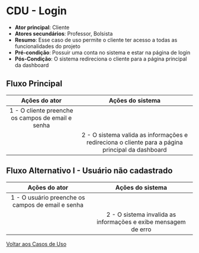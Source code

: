 # CDU - Login

-   **Ator principal**: Cliente
-   **Atores secundários**: Professor, Bolsista
-   **Resumo**: Esse caso de uso permite o cliente ter acesso a todas as funcionalidades do projeto
-   **Pré-condição**: Possuir uma conta no sistema e estar na página de login
-   **Pós-Condição**: O sistema redireciona o cliente para a página principal da dashboard

## Fluxo Principal

|                   Ações do ator                   |                                         Ações do sistema                                         |
| :-----------------------------------------------: | :----------------------------------------------------------------------------------------------: |
| 1 - O cliente preenche os campos de email e senha |                                                                                                  |
|                                                   | 2 - O sistema valida as informações e redireciona o cliente para a página principal da dashboard |

## Fluxo Alternativo I - Usuário não cadastrado

|                   Ações do ator                   |                        Ações do sistema                        |
| :-----------------------------------------------: | :------------------------------------------------------------: |
| 1 - O usuário preenche os campos de email e senha |                                                                |
|                                                   | 2 - O sistema invalida as informações e exibe mensagem de erro |

[Voltar aos Casos de Uso](../cdu.md)
